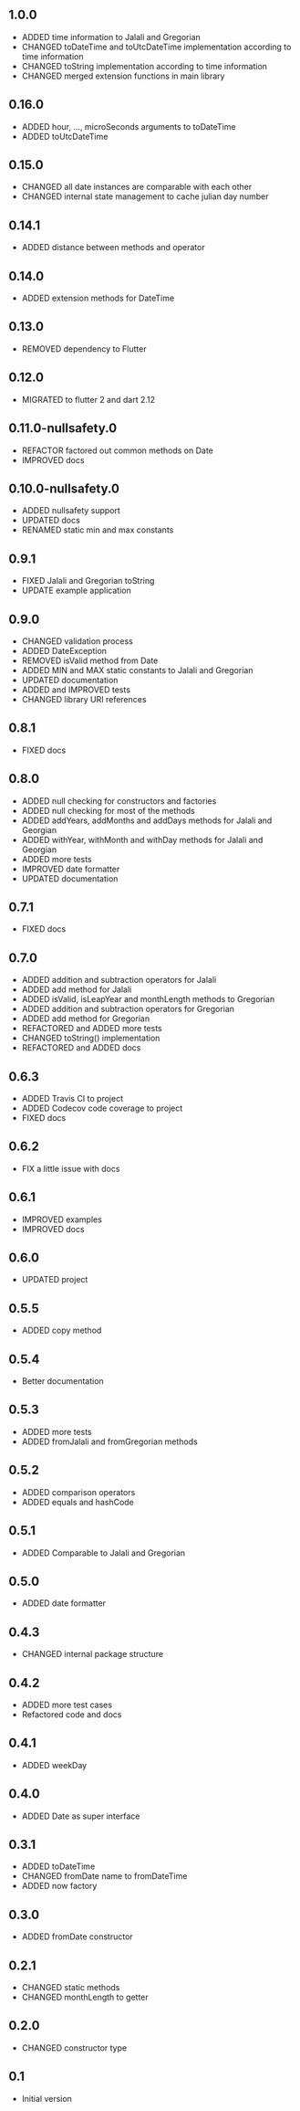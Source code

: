 ## 1.0.0

* ADDED time information to Jalali and Gregorian
* CHANGED toDateTime and toUtcDateTime implementation according to time information
* CHANGED toString implementation according to time information
* CHANGED merged extension functions in main library

## 0.16.0

* ADDED hour, ..., microSeconds arguments to toDateTime
* ADDED toUtcDateTime

## 0.15.0

* CHANGED all date instances are comparable with each other
* CHANGED internal state management to cache julian day number

## 0.14.1

* ADDED distance between methods and operator

## 0.14.0

* ADDED extension methods for DateTime

## 0.13.0

* REMOVED dependency to Flutter

## 0.12.0

* MIGRATED to flutter 2 and dart 2.12

## 0.11.0-nullsafety.0

* REFACTOR factored out common methods on Date
* IMPROVED docs

## 0.10.0-nullsafety.0

* ADDED nullsafety support
* UPDATED docs
* RENAMED static min and max constants

## 0.9.1

* FIXED Jalali and Gregorian toString
* UPDATE example application

## 0.9.0

* CHANGED validation process
* ADDED DateException
* REMOVED isValid method from Date
* ADDED MIN and MAX static constants to Jalali and Gregorian
* UPDATED documentation
* ADDED and IMPROVED tests
* CHANGED library URI references

## 0.8.1

* FIXED docs

## 0.8.0

* ADDED null checking for constructors and factories
* ADDED null checking for most of the methods
* ADDED addYears, addMonths and addDays methods for Jalali and Georgian
* ADDED withYear, withMonth and withDay methods for Jalali and Georgian
* ADDED more tests
* IMPROVED date formatter
* UPDATED documentation

## 0.7.1

* FIXED docs

## 0.7.0

* ADDED addition and subtraction operators for Jalali
* ADDED add method for Jalali
* ADDED isValid, isLeapYear and monthLength methods to Gregorian
* ADDED addition and subtraction operators for Gregorian
* ADDED add method for Gregorian
* REFACTORED and ADDED more tests
* CHANGED toString() implementation
* REFACTORED and ADDED docs

## 0.6.3

* ADDED Travis CI to project
* ADDED Codecov code coverage to project
* FIXED docs

## 0.6.2

* FIX a little issue with docs

## 0.6.1

* IMPROVED examples
* IMPROVED docs

## 0.6.0

* UPDATED project

## 0.5.5

* ADDED copy method

## 0.5.4

* Better documentation

## 0.5.3

* ADDED more tests
* ADDED fromJalali and fromGregorian methods

## 0.5.2

* ADDED comparison operators
* ADDED equals and hashCode

## 0.5.1

* ADDED Comparable to Jalali and Gregorian

## 0.5.0

* ADDED date formatter

## 0.4.3

* CHANGED internal package structure

## 0.4.2

* ADDED more test cases
* Refactored code and docs

## 0.4.1

* ADDED weekDay

## 0.4.0

* ADDED Date as super interface

## 0.3.1

* ADDED toDateTime
* CHANGED fromDate name to fromDateTime
* ADDED now factory

## 0.3.0

* ADDED fromDate constructor

## 0.2.1

* CHANGED static methods
* CHANGED monthLength to getter

## 0.2.0

* CHANGED constructor type

## 0.1

* Initial version